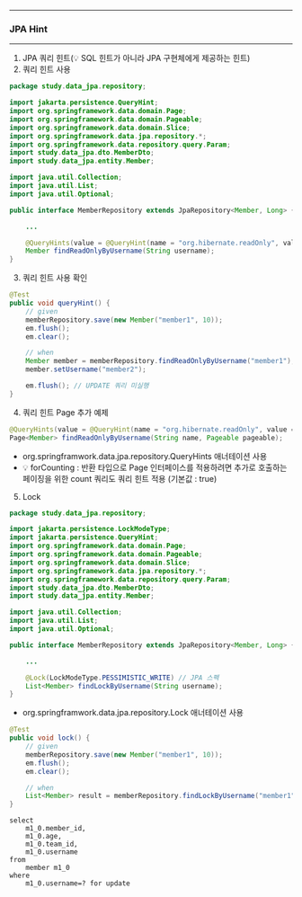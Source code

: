 -----
### JPA Hint
-----
1. JPA 쿼리 힌트(💡 SQL 힌트가 아니라 JPA 구현체에게 제공하는 힌트)
2. 쿼리 힌트 사용
```java
package study.data_jpa.repository;

import jakarta.persistence.QueryHint;
import org.springframework.data.domain.Page;
import org.springframework.data.domain.Pageable;
import org.springframework.data.domain.Slice;
import org.springframework.data.jpa.repository.*;
import org.springframework.data.repository.query.Param;
import study.data_jpa.dto.MemberDto;
import study.data_jpa.entity.Member;

import java.util.Collection;
import java.util.List;
import java.util.Optional;

public interface MemberRepository extends JpaRepository<Member, Long> {

    ...

    @QueryHints(value = @QueryHint(name = "org.hibernate.readOnly", value = "true"))
    Member findReadOnlyByUsername(String username);
}
```

3. 쿼리 힌트 사용 확인
```java
@Test
public void queryHint() {
    // given
    memberRepository.save(new Member("member1", 10));
    em.flush();
    em.clear();

    // when
    Member member = memberRepository.findReadOnlyByUsername("member1");
    member.setUsername("member2");

    em.flush(); // UPDATE 쿼리 미실행
}
```

4. 쿼리 힌트 Page 추가 예제
```java
@QueryHints(value = @QueryHint(name = "org.hibernate.readOnly", value = "true"), forCounting = true)
Page<Member> findReadOnlyByUsername(String name, Pageable pageable);
```
  - org.springframwork.data.jpa.repository.QueryHints 애너테이션 사용
  - 💡 forCounting : 반환 타입으로 Page 인터페이스를 적용하려면 추가로 호출하는 페이징을 위한 count 쿼리도 쿼리 힌트 적용 (기본값 : true)

5. Lock
```java
package study.data_jpa.repository;

import jakarta.persistence.LockModeType;
import jakarta.persistence.QueryHint;
import org.springframework.data.domain.Page;
import org.springframework.data.domain.Pageable;
import org.springframework.data.domain.Slice;
import org.springframework.data.jpa.repository.*;
import org.springframework.data.repository.query.Param;
import study.data_jpa.dto.MemberDto;
import study.data_jpa.entity.Member;

import java.util.Collection;
import java.util.List;
import java.util.Optional;

public interface MemberRepository extends JpaRepository<Member, Long> {

    ...

    @Lock(LockModeType.PESSIMISTIC_WRITE) // JPA 스펙
    List<Member> findLockByUsername(String username);
}
```
  - org.springframwork.data.jpa.repository.Lock 애너테이션 사용
```java
@Test
public void lock() {
    // given
    memberRepository.save(new Member("member1", 10));
    em.flush();
    em.clear();

    // when
    List<Member> result = memberRepository.findLockByUsername("member1");
}
```
```
select
    m1_0.member_id,
    m1_0.age,
    m1_0.team_id,
    m1_0.username 
from
    member m1_0 
where
    m1_0.username=? for update
```
